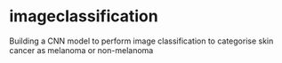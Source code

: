 # imageclassification
Building a CNN model to perform image classification to categorise skin cancer as melanoma or non-melanoma
